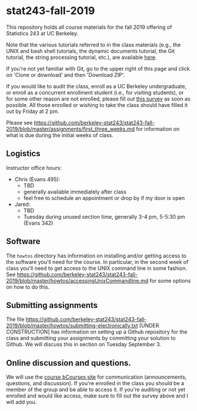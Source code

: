 # stat243-fall-2019
This repository holds all course materials for the fall 2019 offering of Statistics 243 at UC Berkeley. 

Note that the various tutorials referred to in the class materials (e.g., the UNIX and bash shell tutorials, the dynamic documents tutorial, the Git tutorial, the string processing tutorial, etc.), are available [here](http://statistics.berkeley.edu/computing/training/tutorials).

If you're not yet familiar with Git, go to the upper right of this page and click on 'Clone or download' and then 'Download ZIP'.

If you would like to audit the class, enroll as a UC Berkeley undergraduate, or enroll as a concurrent enrollment student (i.e., for visiting students), or for some other reason are not enrolled, please fill out [this survey](https://forms.gle/reY7xndSN2PVqcEj8) as soon as possible. All those enrolled or wishing to take the class should have filled it out by Friday at 2 pm.

Please see https://github.com/berkeley-stat243/stat243-fall-2019/blob/master/assignments/first_three_weeks.md for information on what is due during the initial weeks of class.

## Logistics

Instructor office hours:

  - Chris (Evans 495):
     - TBD
     - generally available immediately after class
     - feel free to schedule an appointment or drop by if my door is open
   - Jared:
     - TBD
     - Tuesday during unused section time, generally 3-4 pm, 5-5:30 pm (Evans 342)

## Software

The `howtos` directory has information on installing and/or getting access to the software you'll need for the course. In particular, in the second week of class you'll need to get access to the UNIX command line in some fashion. See https://github.com/berkeley-stat243/stat243-fall-2019/blob/master/howtos/accessingUnixCommandline.md for some options on how to do this. 

## Submitting assignments

The file https://github.com/berkeley-stat243/stat243-fall-2019/blob/master/howtos/submitting-electronically.txt [UNDER CONSTRUCTION] has information on setting up a Github repository for the class and submitting your assignments by committing your solution to Github. We will discuss this in section on Tuesday September 3.

## Online discussion and questions.

We will use the [course bCourses site](https://bcourses.berkeley.edu/courses/1484436) for communication (announcements, questions, and discussion). If you're enrolled in the class you should be a member of the group and be able to access it. If you're auditing or not yet enrolled and would like access, make sure to fill out the survey above and I will add you. 
